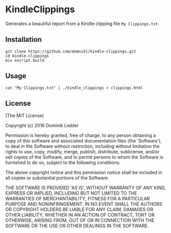 # KindleClippings

Generates a beautiful report from a Kindle clipping file `My Clippings.txt`.

## Installation

```
git clone https://github.com/domnikl/kindle-clippings.git
cd kindle-clippings
mix escript.build
```

## Usage

```
cat "My Clippings.txt" | ./kindle_clippings > clippings.html
```

## License

(The MIT License)

Copyright (c) 2016 Dominik Liebler

Permission is hereby granted, free of charge, to any person obtaining a copy of this software and associated documentation files (the 'Software'), to deal in the Software without restriction, including without limitation the rights to use, copy, modify, merge, publish, distribute, sublicense, and/or sell copies of the Software, and to permit persons to whom the Software is furnished to do so, subject to the following conditions:

The above copyright notice and this permission notice shall be included in all copies or substantial portions of the Software.

THE SOFTWARE IS PROVIDED 'AS IS', WITHOUT WARRANTY OF ANY KIND, EXPRESS OR IMPLIED, INCLUDING BUT NOT LIMITED TO THE WARRANTIES OF MERCHANTABILITY, FITNESS FOR A PARTICULAR PURPOSE AND NONINFRINGEMENT. IN NO EVENT SHALL THE AUTHORS OR COPYRIGHT HOLDERS BE LIABLE FOR ANY CLAIM, DAMAGES OR OTHER LIABILITY, WHETHER IN AN ACTION OF CONTRACT, TORT OR OTHERWISE, ARISING FROM, OUT OF OR IN CONNECTION WITH THE SOFTWARE OR THE USE OR OTHER DEALINGS IN THE SOFTWARE.
